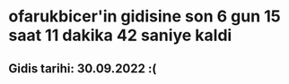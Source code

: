 # ofarukbicer'in gidisine son 6 gun 15 saat 11 dakika 42 saniye kaldi

## Gidis tarihi: 30.09.2022 :(